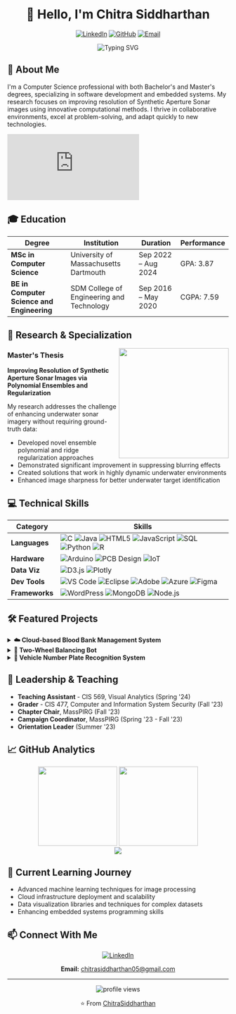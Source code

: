 # <div align="center">👋 Hello, I'm Chitra Siddharthan</div>

<div align="center">
  
[![LinkedIn](https://img.shields.io/badge/LinkedIn-0077B5?style=for-the-badge&logo=linkedin&logoColor=white)](https://www.linkedin.com/in/chitra-siddharthan-4b1b9a166/)
[![GitHub](https://img.shields.io/badge/GitHub-100000?style=for-the-badge&logo=github&logoColor=white)](https://github.com/ChitraSiddharthan)
[![Email](https://img.shields.io/badge/Email-D14836?style=for-the-badge&logo=gmail&logoColor=white)](mailto:chitrasiddharthan05@gmail.com)

</div>

<div align="center">
  <img src="https://readme-typing-svg.herokuapp.com?font=Fira+Code&pause=1000&width=435&lines=Computer+Science+Professional;Software+Engineer;IoT+and+Embedded+Systems+Enthusiast;Data+Visualization+Specialist" alt="Typing SVG" />
</div>

## 💫 About Me

I'm a Computer Science professional with both Bachelor's and Master's degrees, specializing in software development and embedded systems. My research focuses on improving resolution of Synthetic Aperture Sonar images using innovative computational methods. I thrive in collaborative environments, excel at problem-solving, and adapt quickly to new technologies.

![Running Python Code GIF](https://github.com/ChitraSiddharthan/ChitraSiddharthan/blob/929f2fdb0a2c5b1f9e5d6b0b36e1dbea8d8330cc/uploads.py)

## 🎓 Education

<div align="center">
  
| Degree | Institution | Duration | Performance |
|--------|-------------|----------|-------------|
| **MSc in Computer Science** | University of Massachusetts Dartmouth | Sep 2022 – Aug 2024 | GPA: 3.87 |
| **BE in Computer Science and Engineering** | SDM College of Engineering and Technology | Sep 2016 – May 2020 | CGPA: 7.59 |

</div>

## 🚀 Research & Specialization

<img align="right" width="250" src="https://raw.githubusercontent.com/gist/patevs/b007a0e98fb216438d4cbf559fac4166/raw/88f20c9d749d756be63f22b09f3c4ac570bc5101/programming.gif">

### Master's Thesis
**Improving Resolution of Synthetic Aperture Sonar Images via Polynomial Ensembles and Regularization**

My research addresses the challenge of enhancing underwater sonar imagery without requiring ground-truth data:
- Developed novel ensemble polynomial and ridge regularization approaches
- Demonstrated significant improvement in suppressing blurring effects
- Created solutions that work in highly dynamic underwater environments
- Enhanced image sharpness for better underwater target identification

## 💻 Technical Skills

<div align="center">
  
| Category | Skills |
|----------|--------|
| **Languages** | ![C](https://img.shields.io/badge/C-00599C?style=flat-square&logo=c&logoColor=white) ![Java](https://img.shields.io/badge/Java-ED8B00?style=flat-square&logo=java&logoColor=white) ![HTML5](https://img.shields.io/badge/HTML5-E34F26?style=flat-square&logo=html5&logoColor=white) ![JavaScript](https://img.shields.io/badge/JavaScript-F7DF1E?style=flat-square&logo=javascript&logoColor=black) ![SQL](https://img.shields.io/badge/SQL-4479A1?style=flat-square&logo=postgresql&logoColor=white) ![Python](https://img.shields.io/badge/Python-3776AB?style=flat-square&logo=python&logoColor=white) ![R](https://img.shields.io/badge/R-276DC3?style=flat-square&logo=r&logoColor=white) |
| **Hardware** | ![Arduino](https://img.shields.io/badge/Arduino-00979D?style=flat-square&logo=Arduino&logoColor=white) ![PCB Design](https://img.shields.io/badge/PCB_Design-00979D?style=flat-square&logo=altium-designer&logoColor=white) ![IoT](https://img.shields.io/badge/IoT-010101?style=flat-square&logo=iot&logoColor=white) |
| **Data Viz** | ![D3.js](https://img.shields.io/badge/D3.js-F9A03C?style=flat-square&logo=d3.js&logoColor=white) ![Plotly](https://img.shields.io/badge/Plotly-3F4F75?style=flat-square&logo=plotly&logoColor=white) |
| **Dev Tools** | ![VS Code](https://img.shields.io/badge/VS_Code-007ACC?style=flat-square&logo=visual-studio-code&logoColor=white) ![Eclipse](https://img.shields.io/badge/Eclipse-2C2255?style=flat-square&logo=eclipse&logoColor=white) ![Adobe](https://img.shields.io/badge/Adobe-FF0000?style=flat-square&logo=adobe&logoColor=white) ![Azure](https://img.shields.io/badge/Azure-0089D6?style=flat-square&logo=microsoft-azure&logoColor=white) ![Figma](https://img.shields.io/badge/Figma-F24E1E?style=flat-square&logo=figma&logoColor=white) |
| **Frameworks** | ![WordPress](https://img.shields.io/badge/WordPress-21759B?style=flat-square&logo=wordpress&logoColor=white) ![MongoDB](https://img.shields.io/badge/MongoDB-4EA94B?style=flat-square&logo=mongodb&logoColor=white) ![Node.js](https://img.shields.io/badge/Node.js-339933?style=flat-square&logo=nodedotjs&logoColor=white) |

</div>

## 🛠️ Featured Projects

<details>
<summary><b>☁️ Cloud-based Blood Bank Management System</b></summary>
<br>
A comprehensive platform leveraging distributed client-server architecture to revolutionize blood bank operations:

- **Technologies:** Cloud Computing, Browser-based Interface, Database Management
- **Features:** Donor records management, blood group inventory tracking, administrative data processing
- **Impact:** Enhanced transparency, simplified donation process, reduced corruption, improved efficiency
- **Role:** Led full-stack development and database design
</details>

<details>
<summary><b>🤖 Two-Wheel Balancing Bot</b></summary>
<br>
An innovative self-balancing robot project during my internship at Sandbox Startup:

- **Technologies:** IoT, Embedded C, Arduino, ESP microcontrollers, PCB Design
- **Challenges:** Solving the inverted pendulum problem through sensor integration
- **Implementation:** Developed distance sensor algorithms for real-time balance control
- **Features:** Sensor-to-cloud connectivity for remote monitoring, custom PCB design
</details>

<details>
<summary><b>🚗 Vehicle Number Plate Recognition System</b></summary>
<br>
An image processing solution for automatic vehicle identification:

- **Technologies:** MATLAB, Image Processing, Computer Vision
- **Challenges:** Addressing non-standardized Indian license plate formats
- **Applications:** Traffic management, security, access control, vehicle tracking
- **Innovations:** Developed adaptable algorithms for various plate designs
</details>

## 👥 Leadership & Teaching

- **Teaching Assistant** - CIS 569, Visual Analytics (Spring '24)
- **Grader** - CIS 477, Computer and Information System Security (Fall '23)
- **Chapter Chair**, MassPIRG (Fall '23)
- **Campaign Coordinator**, MassPIRG (Spring '23 - Fall '23)
- **Orientation Leader** (Summer '23)

## 📈 GitHub Analytics

<div align="center">
  <img height="180em" src="https://github-readme-stats.vercel.app/api?username=ChitraSiddharthan&show_icons=true&theme=tokyonight&include_all_commits=true&count_private=true"/>
  <img height="180em" src="https://github-readme-stats.vercel.app/api/top-langs/?username=ChitraSiddharthan&layout=compact&langs_count=8&theme=tokyonight"/>
</div>

<div align="center">
  <img src="https://github-profile-trophy.vercel.app/?username=ChitraSiddharthan&theme=tokyonight&no-frame=true&row=1&&margin-w=20&no-bg=true"/>
</div>

## 🌱 Current Learning Journey

- Advanced machine learning techniques for image processing
- Cloud infrastructure deployment and scalability
- Data visualization libraries and techniques for complex datasets
- Enhancing embedded systems programming skills

## 📫 Connect With Me

<div align="center">
  
[![LinkedIn](https://img.shields.io/badge/Let's_Connect!-0077B5?style=for-the-badge&logo=linkedin&logoColor=white)](https://www.linkedin.com/in/chitra-siddharthan-4b1b9a166/)

**Email:** chitrasiddharthan05@gmail.com

</div>

---

<div align="center">
  <img src="https://komarev.com/ghpvc/?username=ChitraSiddharthan&label=Profile%20views&color=0e75b6&style=flat" alt="profile views" />
  
  ⭐️ From [ChitraSiddharthan](https://github.com/ChitraSiddharthan)
</div>
